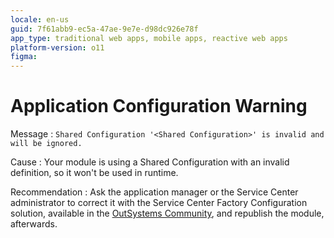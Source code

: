```yaml
---
locale: en-us
guid: 7f61abb9-ec5a-47ae-9e7e-d98dc926e78f
app_type: traditional web apps, mobile apps, reactive web apps
platform-version: o11
figma:
---
```


# Application Configuration Warning

Message
:   `Shared Configuration '<Shared Configuration>' is invalid and will be ignored.`

Cause
:   Your module is using a Shared Configuration with an invalid definition, so it won't be used in runtime.

Recommendation
:   Ask the application manager or the Service Center administrator to correct it with the Service Center Factory Configuration solution, available in the [OutSystems Community](<http://www.outsystems.com/community>), and republish the module, afterwards.
